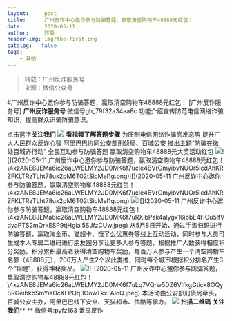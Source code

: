 ```yaml
---
layout:     post
title:      广州反诈中心邀你参与防骗答题，赢取清空购物车48888元红包！
date:       2020-05-11
author:     转载
header-img: img/the-first.png
catalog:   false
tags:
    - 其他
---
```


<blockquote><p>转载：广州反诈服务号<br>
来源：微信公众号</p></blockquote>

#广州反诈中心邀你参与防骗答题，赢取清空购物车48888元红包！
[广州反诈服务号]
**广州反诈服务号**
微信号gh_79f32a34aa8c
功能介绍宣传防范电信网络诈骗知识，提高群众识骗防骗意识。

点击蓝字**关注我们**
![]({{site.baseurl}}/postimg/4kSuY2575QZU75WRmhfwbG9utEDPhAOQNXHibJLDYHSHR8tibWSeSibXTmKBUQTLF2sQUrAQTld7sDMpoibRc7Piazw.png)
**看视频了解答题步骤**
为压制电信网络诈骗高发态势
提升广大人民群众反诈心智
阿里巴巴协同公安部刑侦局、百城公安
推出主题“防骗在微处百城齐行动”
全民互动参与防骗答题
赢取清空购物车48888元大奖活动红包
![]({{site.baseurl}}/postimg/4xzANE8JEMa6ic26aLWELMY2JD0MK6f7ucle4BVrGmyibvNUOr5lcdAhKRZFKLTRzTLht78ux2pM6T02tSicMeI1g.png)![](2020-05-11
广州反诈中心邀你参与防骗答题，赢取清空购物车48888元红包！\\4xzANE8JEMa6ic26aLWELMY2JD0MK6f7ucle4BVrGmyibvNUOr5lcdAhKRZFKLTRzTLht78ux2pM6T02tSicMeI1g.png)![](2020-05-11
广州反诈中心邀你参与防骗答题，赢取清空购物车48888元红包！\\4xzANE8JEMa6ic26aLWELMY2JD0MK6f7ucle4BVrGmyibvNUOr5lcdAhKRZFKLTRzTLht78ux2pM6T02tSicMeI1g.png)
![]({{site.baseurl}}/postimg/4xzANE8JEMa6ic26aLWELMY2JD0MK6f7uFPoe7YlQRFsJ193WnpDdqfMzDJhu8iarr5WebwVzOhTLKpmfCibub6WQ.gif)![](2020-05-11
广州反诈中心邀你参与防骗答题，赢取清空购物车48888元红包！\\4xzANE8JEMa6ic26aLWELMY2JD0MK6f7uRXibPak4alygx16ibbE4HOu5lfVdyaPTS2mQrkESP9tjHgial5SJfzCUw.jpeg)
从5月8日开始，通过手淘扫码进行防骗答题，赢取淘金币、猫超卡、饿了么优惠券等线上互动活动，同时参与人员可生成本人专属二维码进行朋友圈分享让更多人参与答题，根据推广人数获得相应积分奖励，积分累积最高者获得清空购物车奖励，每百万人参与产生一个清空购物车名额（48888元），200万人产生2个以此类推，同时每个城市根据积分排名产生3个“锦鲤”，获得神秘奖品。
![]({{site.baseurl}}/postimg/4xzANE8JEMa6ic26aLWELMY2JD0MK6f7uHBRMFa5DOtm0fcVScs45cGibu8YxibMQu7LAFk4qMDjzZlDVCibPRPRMA.gif)![](2020-05-11
广州反诈中心邀你参与防骗答题，赢取清空购物车48888元红包！\\4xzANE8JEMa6ic26aLWELMY2JD0MK6f7uLq7VQrw5DZ6VIfkgGtick8OQySRGeibkbSmYiaDcXFPQq3OowTkxFAloQ.jpeg)
本活动由公安部刑侦局牵头，百城公安主办，阿里巴巴线下安全、天猫超市、优酷等承办。
![]({{site.baseurl}}/postimg/4xzANE8JEMa6ic26aLWELMY2JD0MK6f7uut5yyHZ7w1S9ynF50ON87ssKF8esxkgXIjhNq6ibjCHteJZjibUbRLyA.jpeg)
**扫描二维码**
**关注我们****
**
微信号:pyfz163
番禺反诈
